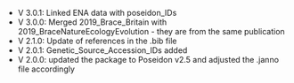 - V 3.0.1: Linked ENA data with poseidon_IDs
- V 3.0.0: Merged 2019_Brace_Britain with 2019_BraceNatureEcologyEvolution - they are from the same publication
- V 2.1.0: Update of references in the .bib file
- V 2.0.1: Genetic_Source_Accession_IDs added
- V 2.0.0: updated the package to Poseidon v2.5 and adjusted the .janno file accordingly
